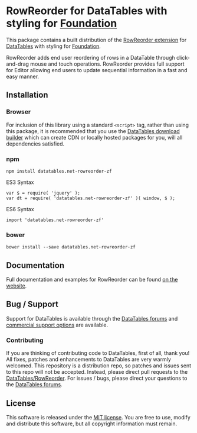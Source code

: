 # RowReorder for DataTables with styling for [Foundation](https://get.foundation/)

This package contains a built distribution of the [RowReorder extension](https://datatables.net/extensions/rowreorder) for [DataTables](https://datatables.net/) with styling for [Foundation](https://get.foundation/).

RowReorder adds end user reordering of rows in a DataTable through click-and-drag mouse and touch operations. RowReorder provides full support for Editor allowing end users to update sequential information in a fast and easy manner.


## Installation

### Browser

For inclusion of this library using a standard `<script>` tag, rather than using this package, it is recommended that you use the [DataTables download builder](//datatables.net/download) which can create CDN or locally hosted packages for you, will all dependencies satisfied.

### npm

```
npm install datatables.net-rowreorder-zf
```

ES3 Syntax
```
var $ = require( 'jquery' );
var dt = require( 'datatables.net-rowreorder-zf' )( window, $ );
```

ES6 Syntax
```
import 'datatables.net-rowreorder-zf'
```

### bower

```
bower install --save datatables.net-rowreorder-zf
```



## Documentation

Full documentation and examples for RowReorder can be found [on the website](https://datatables.net/extensions/rowreorder).


## Bug / Support

Support for DataTables is available through the [DataTables forums](//datatables.net/forums) and [commercial support options](//datatables.net/support) are available.


### Contributing

If you are thinking of contributing code to DataTables, first of all, thank you! All fixes, patches and enhancements to DataTables are very warmly welcomed. This repository is a distribution repo, so patches and issues sent to this repo will not be accepted. Instead, please direct pull requests to the [DataTables/RowReorder](http://github.com/DataTables/RowReorder). For issues / bugs, please direct your questions to the [DataTables forums](//datatables.net/forums).


## License

This software is released under the [MIT license](//datatables.net/license). You are free to use, modify and distribute this software, but all copyright information must remain.

